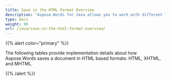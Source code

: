 ```yaml
---
title: Save in the HTML Format Overview
description: "Aspose.Words for Java allows you to work with different features supported when saving to HTML-based format."
type: docs
weight: 90
url: /java/save-in-the-html-format-overview/
---
```


{{% alert color="primary" %}} 

The following tables provide implementation details about how Aspose.Words saves a document in HTML based formats: HTML, XHTML, and MHTML.

{{% /alert %}}
